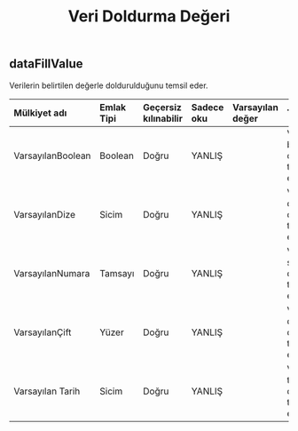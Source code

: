 ﻿---
title: Veri Doldurma Değeri
second_title: Aspose.Cells Cloud Documen
type: docs
url: /tr/specification/model/datafillvalue/
description: "Aspose.Cells Bulut modeli spesifikasyonu: DataFillValue. Açma, oluşturma, düzenleme, bölme, birleştirme, karşılaştırma ve dönüştürme gibi özelliklerle Excel ve diğer elektronik tablo belgelerini zahmetsizce yönetin"
kwords: Excel, Office, Elektronik Tablo, Cloud REST API, DataFillValue
weight: 50
---
## **dataFillValue**

 Verilerin belirtilen değerle doldurulduğunu temsil eder.

| Mülkiyet adı| Emlak Tipi| Geçersiz kılınabilir| Sadece oku| Varsayılan değer| Tanım|
|:- |:- |:- |:- |:- |:- |
| VarsayılanBoolean| Boolean| Doğru| YANLIŞ|| Varsayılan bool değerini temsil eder.|
| VarsayılanDize| Sicim| Doğru| YANLIŞ|| Varsayılan dize değerini temsil eder.|
| VarsayılanNumara| Tamsayı| Doğru| YANLIŞ|| Varsayılan sayı değerini temsil eder.|
| VarsayılanÇift| Yüzer| Doğru| YANLIŞ|| Varsayılan double değeri temsil eder.|
| Varsayılan Tarih| Sicim| Doğru| YANLIŞ|| Varsayılan tarih değerini temsil eder.|

